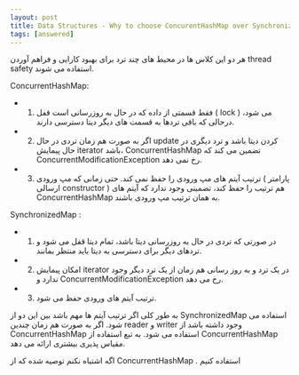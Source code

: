 ```yaml
---
layout: post
title: Data Structures - Why to choose ConcurentHashMap over SynchronizedMap?
tags: [answered]
---
```




<!-- comment #653750878 -->

هر دو این کلاس ها در محیط های چند ترد برای بهبود کارایی و فراهم آوردن thread safety استفاده می شوند.



ConcurrentHashMap: 

- 1. فقط قسمتی از داده که در حال به روزرسانی است قفل ( lock ) می شود، درحالی که باقی تردها به قسمت های دیگر دیتا دسترسی دارند. 
- 2. اگر به صورت هم زمان تردی در حال update کردن دیتا باشد و ترد دیگری در حال پیمایش iterator باشد، ConcurrentHashMap تضمین می کند که ConcurrentModificationException رخ نمی دهد. 
- 3. ترتیب آیتم های مپ ورودی را حفظ نمی کند. حتی زمانی که مپ ورودی ( پارامتر ارسالی constructor ) هم ترتیب را حفظ کند، تضمینی وجود ندارد که آیتم های ConcurrentHashMap به همان ترتیب مپ ورودی باشند. 

SynchronizedMap : 

- 1.  در صورتی که تردی در حال به روزرسانی دیتا باشد، تمام دیتا قفل می شود و تردهای دیگر برای دسترسی به دیتا باید منتظر بمانند. 
- 2.  امکان پیمایش iterator در یک ترد و به روز رسانی هم زمان از یک ترد دیگر وجود ندارد و ConcurrentModificationException  رخ می دهد.
- 3.  ترتیب آیتم های ورودی حفظ می شود. 


به طور کلی اگر ترتیب آیتم ها مهم باشد بین این دو از SynchronizedMap  استفاده می شود. اگر به صورت هم زمان چندین reader و writer  وجود داشته باشد از ConcurrentHashMap استفاده می شود. به تبع استفاده از ConcurrentHashMap مقیاس پذیری بیشتری ارائه می دهد.
<!-- comment #653809776 -->
اگه اشتباه نکنم توصیه شده که از 
ConcurrentHashMap
. استفاده کنیم
